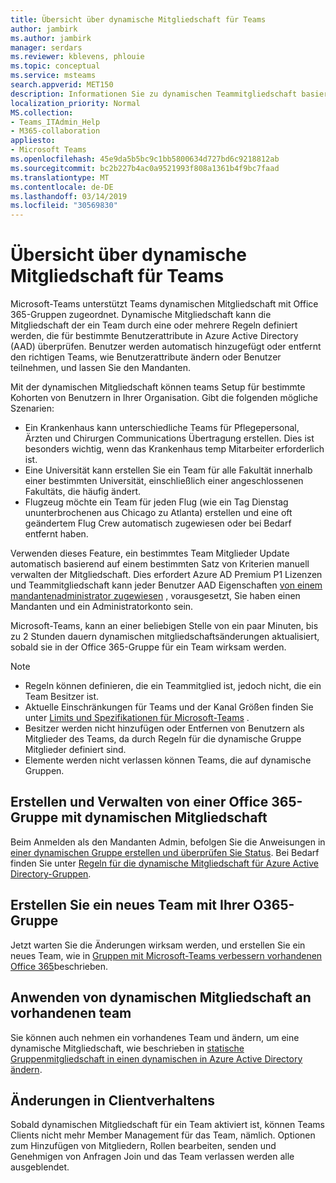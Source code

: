 ```yaml
---
title: Übersicht über dynamische Mitgliedschaft für Teams
author: jambirk
ms.author: jambirk
manager: serdars
ms.reviewer: kblevens, phlouie
ms.topic: conceptual
ms.service: msteams
search.appverid: MET150
description: Informationen Sie zu dynamischen Teammitgliedschaft basierend auf AAD.
localization_priority: Normal
MS.collection:
- Teams_ITAdmin_Help
- M365-collaboration
appliesto:
- Microsoft Teams
ms.openlocfilehash: 45e9da5b5bc9c1bb5800634d727bd6c9218812ab
ms.sourcegitcommit: bc2b227b4ac0a9521993f808a1361b4f9bc7faad
ms.translationtype: MT
ms.contentlocale: de-DE
ms.lasthandoff: 03/14/2019
ms.locfileid: "30569830"
---
```

# <a name="overview-of-dynamic-membership-for-teams"></a>Übersicht über dynamische Mitgliedschaft für Teams

Microsoft-Teams unterstützt Teams dynamischen Mitgliedschaft mit Office 365-Gruppen zugeordnet. Dynamische Mitgliedschaft kann die Mitgliedschaft der ein Team durch eine oder mehrere Regeln definiert werden, die für bestimmte Benutzerattribute in Azure Active Directory (AAD) überprüfen. Benutzer werden automatisch hinzugefügt oder entfernt den richtigen Teams, wie Benutzerattribute ändern oder Benutzer teilnehmen, und lassen Sie den Mandanten.

Mit der dynamischen Mitgliedschaft können teams Setup für bestimmte Kohorten von Benutzern in Ihrer Organisation. Gibt die folgenden mögliche Szenarien:
- Ein Krankenhaus kann unterschiedliche Teams für Pflegepersonal, Ärzten und Chirurgen Communications Übertragung erstellen. Dies ist besonders wichtig, wenn das Krankenhaus temp Mitarbeiter erforderlich ist.
- Eine Universität kann erstellen Sie ein Team für alle Fakultät innerhalb einer bestimmten Universität, einschließlich einer angeschlossenen Fakultäts, die häufig ändert.
- Flugzeug möchte ein Team für jeden Flug (wie ein Tag Dienstag ununterbrochenen aus Chicago zu Atlanta) erstellen und eine oft geändertem Flug Crew automatisch zugewiesen oder bei Bedarf entfernt haben.

Verwenden dieses Feature, ein bestimmtes Team Mitglieder Update automatisch basierend auf einem bestimmten Satz von Kriterien manuell verwalten der Mitgliedschaft. Dies erfordert Azure AD Premium P1 Lizenzen und Teammitgliedschaft kann jeder Benutzer AAD Eigenschaften [von einem mandantenadministrator zugewiesen](https://docs.microsoft.com/azure/active-directory/users-groups-roles/groups-dynamic-membership) , vorausgesetzt, Sie haben einen Mandanten und ein Administratorkonto sein. 

Microsoft-Teams, kann an einer beliebigen Stelle von ein paar Minuten, bis zu 2 Stunden dauern dynamischen mitgliedschaftsänderungen aktualisiert, sobald sie in der Office 365-Gruppe für ein Team wirksam werden. 

> [!NOTE]
> - Regeln können definieren, die ein Teammitglied ist, jedoch nicht, die ein Team Besitzer ist.
> - Aktuelle Einschränkungen für Teams und der Kanal Größen finden Sie unter [Limits und Spezifikationen für Microsoft-Teams](limits-specifications-teams.md) .
> - Besitzer werden nicht hinzufügen oder Entfernen von Benutzern als Mitglieder des Teams, da durch Regeln für die dynamische Gruppe Mitglieder definiert sind.
> - Elemente werden nicht verlassen können Teams, die auf dynamische Gruppen.


## <a name="creating-and-managing-an-office-365-group-with-dynamic-membership"></a>Erstellen und Verwalten von einer Office 365-Gruppe mit dynamischen Mitgliedschaft
Beim Anmelden als den Mandanten Admin, befolgen Sie die Anweisungen in [einer dynamischen Gruppe erstellen und überprüfen Sie Status](https://docs.microsoft.com/azure/active-directory/users-groups-roles/groups-create-rule). Bei Bedarf finden Sie unter [Regeln für die dynamische Mitgliedschaft für Azure Active Directory-Gruppen](https://docs.microsoft.com/azure/active-directory/users-groups-roles/groups-dynamic-membership).

## <a name="create-a-new-team-with-your-o365-group"></a>Erstellen Sie ein neues Team mit Ihrer O365-Gruppe

Jetzt warten Sie die Änderungen wirksam werden, und erstellen Sie ein neues Team, wie in [Gruppen mit Microsoft-Teams verbessern vorhandenen Office 365](enhance-office-365-groups.md)beschrieben.

## <a name="apply-dynamic-membership-to-an-existing-team"></a>Anwenden von dynamischen Mitgliedschaft an vorhandenen team

Sie können auch nehmen ein vorhandenes Team und ändern, um eine dynamische Mitgliedschaft, wie beschrieben in [statische Gruppenmitgliedschaft in einen dynamischen in Azure Active Directory ändern](https://docs.microsoft.com/azure/active-directory/users-groups-roles/groups-change-type).

## <a name="changes-in-client-behavior"></a>Änderungen in Clientverhaltens

Sobald dynamischen Mitgliedschaft für ein Team aktiviert ist, können Teams Clients nicht mehr Member Management für das Team, nämlich. Optionen zum Hinzufügen von Mitgliedern, Rollen bearbeiten, senden und Genehmigen von Anfragen Join und das Team verlassen werden alle ausgeblendet.
